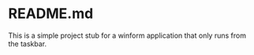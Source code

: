 # README.md

This is a simple project stub for a winform application that only runs from the taskbar.